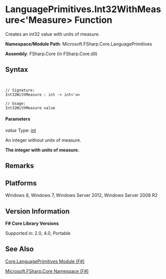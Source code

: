 # LanguagePrimitives.Int32WithMeasure<'Measure> Function

Creates an int32 value with units of measure.

**Namespace/Module Path**: Microsoft.FSharp.Core.LanguagePrimitives

**Assembly**: FSharp.Core (in FSharp.Core.dll)


## Syntax


```


// Signature:
Int32WithMeasure : int -> int<'u>

// Usage:
Int32WithMeasure value

```



#### Parameters
*value*
Type: [int](http://msdn.microsoft.com/en-us/library/025d5455-3622-4ea5-9573-3ecbd4ee1375)


An integer without units of measure.



**The integer with units of measure.**
## Remarks

## Platforms
Windows 8, Windows 7, Windows Server 2012, Windows Server 2008 R2


## Version Information
**F# Core Library Versions**

Supported in: 2.0, 4.0, Portable




## See Also
[Core.LanguagePrimitives Module &#40;F&#35;&#41;](Core.LanguagePrimitives-Module-%5BFSharp%5D.md)

[Microsoft.FSharp.Core Namespace &#40;F&#35;&#41;](Microsoft.FSharp.Core-Namespace-%5BFSharp%5D.md)

